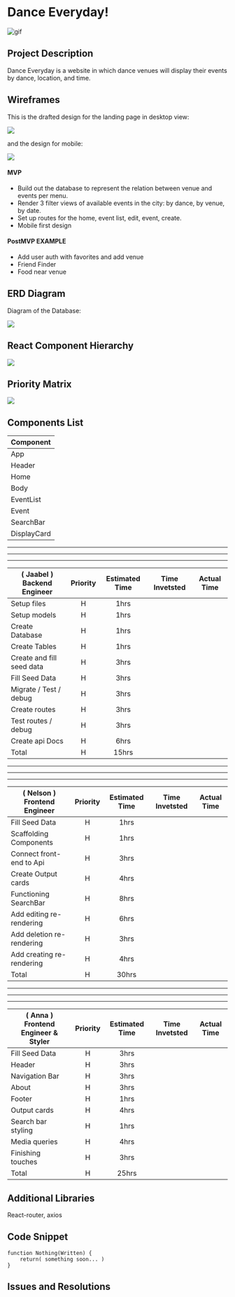 # Dance Everyday!

![gif](https://media.giphy.com/media/Ymhz7H7Ye0gX3xuk59/giphy.gif)

## Project Description

Dance Everyday is a website in which dance venues will display their events by dance, location, and time.

## Wireframes

This is the drafted design for the landing page in desktop view:

![](https://i.imgur.com/x00gjfJ.png)

and the design for mobile:

![](https://i.imgur.com/BYik3If.png)

#### MVP

- Build out the database to represent the relation between venue and events per menu.
- Render 3 filter views of available events in the city: by dance, by venue, by date.
- Set up routes for the home, event list, edit, event, create.
- Mobile first design

#### PostMVP EXAMPLE

- Add user auth with favorites and add venue
- Friend Finder
- Food near venue

## ERD Diagram

Diagram of the Database:

![](https://i.imgur.com/rHMbifN.jpg)

## React Component Hierarchy

![](https://imgur.com/a/MtS2Gc6.jpg)

## Priority Matrix

![](https://i.imgur.com/Tas9IlH.jpg)

## Components List

| Component   |
| ----------- |
| App         |
| Header      |
| Home        |
| Body        |
| EventList   |
| Event       |
| SearchBar   |
| DisplayCard |

---

---

---


| ( **Jaabel** ) Backend Engineer                | Priority | Estimated Time | Time Invetsted | Actual Time |
| ---------------------- | :------: | :------------: | :------------: | :---------: |
| Setup files |    H     |      1hrs      |          |       |
| Setup models      |    H     |      1hrs      |          |       |
| Create Database           |    H     |      1hrs      |          |       |
| Create Tables           |    H     |      1hrs      |          |       |
| Create and fill seed data           |    H     |      3hrs      |          |       |
| Fill Seed Data         |    H     |      3hrs      |          |       |
| Migrate / Test / debug        |    H     |      3hrs      |          |       |
| Create routes        |    H     |      3hrs      |          |       |
| Test routes / debug        |    H     |      3hrs      |          |       |
| Create api Docs        |    H     |      6hrs      |          |       |
| Total                  |    H     |      15hrs      |          |       |


---

---

---


| ( **Nelson** ) Frontend Engineer | Priority | Estimated Time | Time Invetsted | Actual Time |
| -------------------------------- | :------: | :------------: | :------------: | :---------: |
| Fill Seed Data                   |    H     |      1hrs      |                |             |
| Scaffolding Components           |    H     |      1hrs      |                |             |
| Connect front-end to Api         |    H     |      3hrs      |                |             |
| Create Output cards              |    H     |      4hrs      |                |             |
| Functioning SearchBar            |    H     |      8hrs      |                |             |
| Add editing re-rendering         |    H     |      6hrs      |                |             |
| Add deletion re-rendering        |    H     |      3hrs      |                |             |
| Add creating re-rendering        |    H     |      4hrs      |                |             |
| Total                            |    H     |     30hrs      |                |             |


---

---

---


| ( **Anna** ) Frontend Engineer & Styler        | Priority | Estimated Time | Time Invetsted | Actual Time |
| -------------- | :------: | :------------: | :------------: | :---------: |
| Fill Seed Data |    H     |      3hrs      |          |       |
| Header |    H     |      3hrs      |          |       |
| Navigation Bar |    H     |      3hrs      |          |       |
| About |    H     |      3hrs      |          |       |
| Footer |    H     |      1hrs      |          |       |
| Output cards |    H     |      4hrs      |          |       |
| Search bar styling |    H     |      1hrs      |          |       |
| Media queries |    H     |      4hrs      |          |       |
| Finishing touches |    H     |      3hrs      |          |       |
| Total          |    H     |      25hrs      |          |       |



## Additional Libraries

React-router, axios

## Code Snippet

```
function Nothing(Written) {
	return( something soon... )
}
```

## Issues and Resolutions
